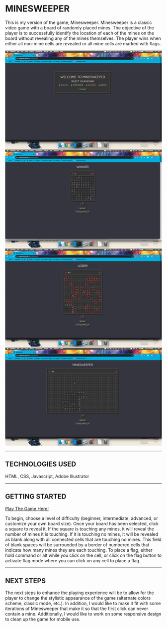 # MINESWEEPER

This is my version of the game, Minesweeper. Minesweeper is a classic video game with a board of randomly placed mines. The objective of the player is to successfully identify the location of each of the mines on the board without revealing any of the mines themselves. The player wins when either all non-mine cells are revealed or all mine cells are marked with flags. 

![Board Selection](Screenshots/Board-Select.png)
![Board Selection](Screenshots/Beginner-Win.png)
![Board Selection](Screenshots/Intermediate-Lose.png)
![Board Selection](Screenshots/Advanced.png)

---

## TECHNOLOGIES USED
HTML, CSS, Javascript, Adobe Illustrator

---
## GETTING STARTED
[Play The Game Here!](https://codylhart.github.io/minesweeper/)

To begin, choose a level of difficulty (beginner, intermediate, advanced, or customize your own board size).
Once your board has been selected, click a square to reveal it. If the square is touching any mines, it will reveal the number of mines it is touching. If it is touching no mines, it will be revealed as blank along with all connected cells that are touching no mines. This field of blank spaces will be surrounded by a border of numbered cells that indicate how many mines they are each touching. To place a flag, either hold command or alt while you click on the cell, or click on the flag button to activate flag mode where you can click on any cell to place a flag.

---
## NEXT STEPS
The next steps to enhance the playing experience will be to allow for the player to change the stylistic appearance of the game (alternate colors scheme, classic mode, etc.). In addition, I would like to make it fit with some iterations of Minesweeper that make it so that the first click can never contain a mine. Additionally, I would like to work on some responsive design to clean up the game for mobile use.